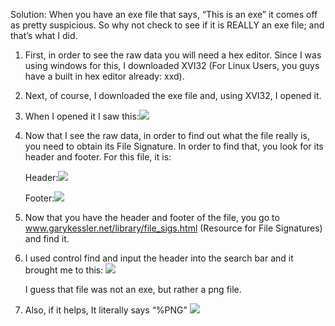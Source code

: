 Solution:
When you have an exe file that says, “This is an exe” it comes off as pretty suspicious. So why not check to see if it is REALLY an exe file; and that’s what I did.

1.	First, in order to see the raw data you will need a hex editor. Since I was using windows for this, I downloaded XVI32 (For Linux Users, you guys have a built in hex editor already: xxd).

2.	Next, of course, I downloaded the exe file and, using XVI32, I opened it.


3.	When I opened it I saw this:![](files/data/images/initial.jpg)
 

4.	Now that I see the raw data, in order to find out what the file really is, you need to obtain its File Signature. In order to find that, you look for its header and footer.
	For this file, it is:

	Header:![](files/data/images/header.jpg)
 

	Footer:![](files/data/images/footer.jpg)
 

5.	Now that you have the header and footer of the file, you go to www.garykessler.net/library/file_sigs.html (Resource for File Signatures) and find it.

6.	I used control find and input the header into the search bar and it brought me to this:
	![](files/data/images/final.jpg)
 	
	I guess that file was not an exe, but rather a png file.

7.	Also, if it helps, It literally says “%PNG”
	![](files/data/images/png.jpg)


